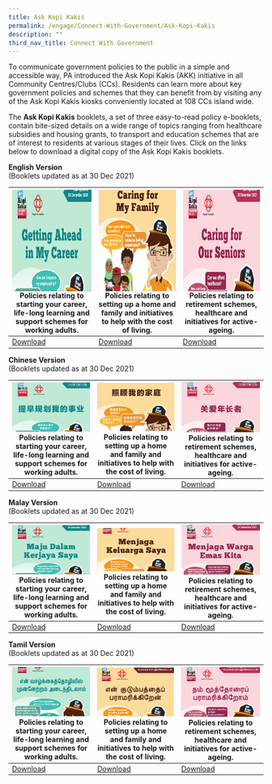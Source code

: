 ```yaml
---
title: Ask Kopi Kakis
permalink: /engage/Connect-With-Government/Ask-Kopi-Kakis
description: ""
third_nav_title: Connect With Government
---
```

To communicate government policies to the public in a simple and accessible way, PA introduced the Ask Kopi Kakis (AKK) initiative in all Community Centres/Clubs (CCs). Residents can learn more about key government policies and schemes that they can benefit from by visiting any of the Ask Kopi Kakis kiosks conveniently located at 108 CCs island wide.

The **Ask Kopi Kakis** booklets, a set of three easy-to-read policy e-booklets, contain bite-sized details on a wide range of topics ranging from healthcare subsidies and housing grants, to transport and education schemes that are of interest to residents at various stages of their lives.  Click on the links below to download a digital copy of the Ask Kopi Kakis booklets. <br>

**English Version**<br>
(Booklets updated as at 30 Dec 2021)



|<img style="height:200px;width:250px"  align="left" src="/images/Engage/Getting%20ahead%20in%20my%20career.png">Policies relating to starting your career, life-long learning and support schemes for working adults.  | <img style="height:200px;width:250px"  align="center" src="/images/Engage/Caring%20My%20Family.png">Policies relating to setting up a home and family and initiatives to help with the cost of living. | <img style="height:200px;width:250px"  align="right" src="/images/Engage/Caring%20for%20Seniors.png">Policies relating to retirement schemes, healthcare and initiatives for active-ageing. |
| -------- | -------- | -------- |
| [Download](/files/Engage/pa-career-a4-eng-30pp-30122021-(final).pdf)     | [Download](/files/Engage/pa-family-a4-39pp-eng-30122021-(final).pdf)     |  [Download](/files/Engage/pa-senior-a4-36pp-eng-30122021-(final).pdf)    |



**Chinese Version**<br>
(Booklets updated as at 30 Dec 2021)


|![](/images/Engage/Pa-career-chinese.png) Policies relating to starting your career, life-long learning and support schemes for working adults. | ![](/images/Engage/pa-family-chinese.png)Policies relating to setting up a home and family and initiatives to help with the cost of living. | ![](/images/Engage/pa-senior-chinese.png)Policies relating to retirement schemes, healthcare and initiatives for active-ageing. |
| -------- | -------- | -------- |
| [Download](/files/Engage/pa-career-chinese-final.pdf)    | [Download](/files/Engage/pa-family-chinese-final.pdf) | [Download](/files/Engage/pa-senior-chinese-final.pdf) |





**Malay Version**<br>
(Booklets updated as at 30 Dec 2021)



|![](/images/Engage/pa-career-malay.png) Policies relating to starting your career, life-long learning and support schemes for working adults. | ![](/images/Engage/pa-family-malay.png)Policies relating to setting up a home and family and initiatives to help with the cost of living. | ![](/images/Engage/pa-senior-malay.png)Policies relating to retirement schemes, healthcare and initiatives for active-ageing. |
| -------- | -------- | -------- |
| [Download](/files/Engage/pa-career-malay-(final).pdf) | [Download](/files/Engage/pa-career-malay-(final).pdf)| [Download](/files/Engage/pa-senior-malay-(final).pdf) |





**Tamil Version**<br>
(Booklets updated as at 30 Dec 2021)



| ![](/images/Engage/pa-career-tamil.png) Policies relating to starting your career, life-long learning and support schemes for working adults. | ![](/images/Engage/pa-family-tamil.png)Policies relating to setting up a home and family and initiatives to help with the cost of living.|![](/images/Engage/pa-senior-tamil.png) Policies relating to retirement schemes, healthcare and initiatives for active-ageing. |
| -------- | -------- | -------- |
| [Download](/files/Engage/pa-career-tamil-final.pdf) | [Download](/files/Engage/pa-family-tamil-final.pdf)| [Download](/files/Engage/pa-senior-tamil-final.pdf)|